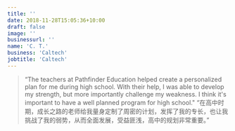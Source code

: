 ```yaml
---
title: ''
date: 2018-11-28T15:05:36+10:00
draft: false
image: ''
businessurl: ''
name: 'C. T.' 
business: 'Caltech'
jobtitle: 'Caltech'
---
```


> “The teachers at Pathfinder Education helped create a personalized plan for me during high school. With their help, I was able to develop my strength, but more importantly challenge my weakness. I think it's important to have a well planned program for high school." 
> “在高中时期，成长之路的老师给我量身定制了周密的计划，发挥了我的专长，也让我挑战了我的弱势，从而全面发展，受益匪浅，高中的规划非常重要。”
